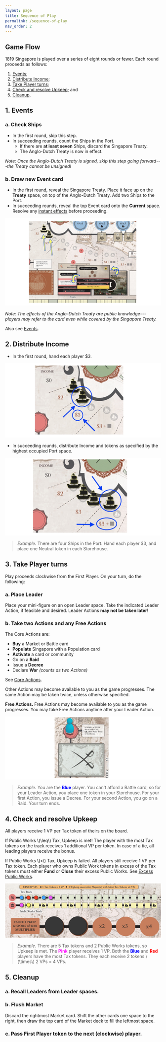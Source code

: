 ```yaml
---
layout: page
title: Sequence of Play
permalink: /sequence-of-play
nav_order: 2
---
```


## Game Flow

1819 Singapore is played over a series of eight rounds or fewer. Each round proceeds as follows:
1. [Events](#1-events);
2. [Distribute Income](#2-distribute-income);
3. [Take Player turns](#3-take-player-turns);
4. [Check and resolve Upkeep](#4-check-and-resolve-upkeep); and
5. [Cleanup](#5-cleanup).

## 1. Events

### a. Check Ships
- In the first round, skip this step.
- In succeeding rounds, count the Ships in the Port.
    - If there are **at least seven** Ships, discard the Singapore Treaty.
    - The Anglo-Dutch Treaty is now in effect.

*Note: Once the Anglo-Dutch Treaty is signed, skip this step going forward---the Treaty cannot be unsigned!*

### b. Draw new Event card
- In the first round, reveal the Singapore Treaty. Place it face up on the **Treaty** space, on top of the Anglo-Dutch Treaty. Add two Ships to the Port.
- In succeeding rounds, reveal the top Event card onto the **Current** space. Resolve any [instant effects](important-concepts#instant-effects) before proceeding.

![Reveal Singapore Treaty](img/2_sequence_singapore_treaty.jpg)

*Note: The effects of the Anglo-Dutch Treaty are public knowledge---players may refer to the card even while covered by the Singapore Treaty.*

Also see [Events](events).

## 2. Distribute Income

- In the first round, hand each player $3.

![Starting Income](img/2_sequence_starting_income.jpg)

- In succeeding rounds, distribute Income and tokens as specified by the highest occupied Port space.

![Income with cubes](img/2_sequence_income.jpg)

> *Example.* There are four Ships in the Port. Hand each player $3, and place one Neutral token in each Storehouse.

## 3. Take Player turns
Play proceeds clockwise from the First Player. On your turn, do the following:

### a. Place Leader
Place your mini-figure on an open Leader space. Take the indicated Leader Action, if feasible and desired. Leader Actions **may not be taken later**!

<!-- For your first game, place the corresponding mini-figures on their starting Leader spaces:

| Mini-figure | Starting Leader space |
| :---: | :---: |
| Governor | Market |
| Resident | Market |
| Temenggong | Battle |
| Sultan | Population | -->

### b. Take two Actions and any Free Actions
The Core Actions are:

- **Buy** a Market or Battle card
- **Populate** Singapore with a Population card
- **Activate** a card or community
- Go on a **Raid**
- Issue a **Decree**
- Declare **War** *(counts as two Actions)*

See [Core Actions](actions). 

Other Actions may become available to you as the game progresses. The same Action may be taken twice, unless otherwise specified.

**Free Actions.** Free Actions may become available to you as the game progresses. You may take Free Actions anytime after your Leader Action.

![Leader space](img/2_sequence_leader_space.jpg)

> *Example.* You are the <span style="color:blue"><strong>Blue</strong></span> player. You can't afford a Battle card, so for your Leader Action, you place one token in your Storehouse. For your first Action, you issue a Decree. For your second Action, you go on a Raid. Your turn ends.

<!-- *3-player game: the solo player takes 3 actions per turn.* -->

## 4. Check and resolve Upkeep

All players receive 1 VP per Tax token of theirs on the board.

If Public Works \\(\leq\\) Tax, Upkeep is met! The player with the most Tax tokens on the track receives 1 additional VP per token. In case of a tie, all leading players receive the bonus.

If Public Works \\(\>\\) Tax, Upkeep is failed. All players still receive 1 VP per Tax token. Each player who owns Public Work tokens in excess of the Tax tokens must either **Fund** or **Close** their excess Public Works. See [Excess Public Works](important-concepts#excess-public-works).

![Successful Upkeep](img/2_sequence_upkeep_successful.jpg)

> *Example.* There are 5 Tax tokens and 2 Public Works tokens, so Upkeep is met. The <span style="color:magenta"><strong>Pink</strong></span> player receives 1 VP. Both the <span style="color:blue"><strong>Blue</strong></span> and <span style="color:red"><strong>Red</strong></span> players have the most Tax tokens. They each receive 2 tokens \\(\times\\) 2 VPs = 4 VPs.

## 5. Cleanup
### a. Recall Leaders from Leader spaces.

### b. Flush Market
Discard the rightmost Market card. Shift the other cards one space to the right, then draw the top card of the Market deck to fill the leftmost space.

### c. Pass First Player token to the next (clockwise) player.